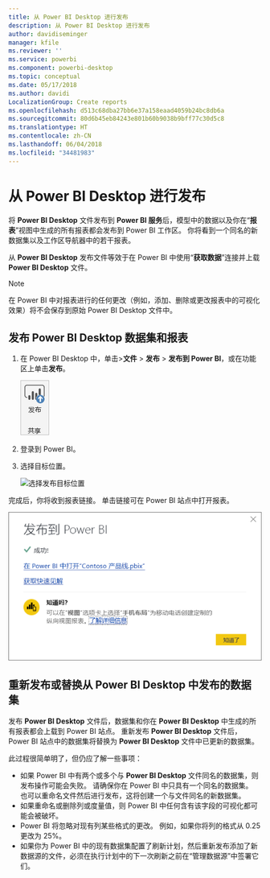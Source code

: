 ```yaml
---
title: 从 Power BI Desktop 进行发布
description: 从 Power BI Desktop 进行发布
author: davidiseminger
manager: kfile
ms.reviewer: ''
ms.service: powerbi
ms.component: powerbi-desktop
ms.topic: conceptual
ms.date: 05/17/2018
ms.author: davidi
LocalizationGroup: Create reports
ms.openlocfilehash: d513c68dba27bb6e37a158eaad4059b24bc8db6a
ms.sourcegitcommit: 80d6b45eb84243e801b60b9038b9bff77c30d5c8
ms.translationtype: HT
ms.contentlocale: zh-CN
ms.lasthandoff: 06/04/2018
ms.locfileid: "34481983"
---
```

# <a name="publish-from-power-bi-desktop"></a>从 Power BI Desktop 进行发布
将 **Power BI Desktop** 文件发布到 **Power BI 服务**后，模型中的数据以及你在“**报表**”视图中生成的所有报表都会发布到 Power BI 工作区。 你将看到一个同名的新数据集以及工作区导航器中的若干报表。

从 **Power BI Desktop** 发布文件等效于在 Power BI 中使用“**获取数据**”连接并上载 **Power BI Desktop** 文件。

> [!NOTE]
> 在 Power BI 中对报表进行的任何更改（例如，添加、删除或更改报表中的可视化效果）将不会保存到原始 Power BI Desktop 文件中。
> 
> 

## <a name="to-publish-a-power-bi-desktop-dataset-and-reports"></a>发布 Power BI Desktop 数据集和报表
1. 在 Power BI Desktop 中，单击\>**文件** \> **发布** \> **发布到 Power BI**，或在功能区上单击**发布**。  

   ![“发布”按钮](media/desktop-upload-desktop-files/pbid_publish_publishbutton.png)

2. 登录到 Power BI。
3. 选择目标位置。

   ![选择发布目标位置](media/desktop-upload-desktop-files/pbid_publish_select_destination.png)

完成后，你将收到报表链接。 单击链接可在 Power BI 站点中打开报表。

![发布成功对话框](media/desktop-upload-desktop-files/pbid_publish_success.png)

## <a name="re-publish-or-replace-a-dataset-published-from-power-bi-desktop"></a>重新发布或替换从 Power BI Desktop 中发布的数据集
发布 **Power BI Desktop** 文件后，数据集和你在 **Power BI Desktop** 中生成的所有报表都会上载到 Power BI 站点。 重新发布 **Power BI Desktop** 文件后，Power BI 站点中的数据集将替换为 **Power BI Desktop** 文件中已更新的数据集。

此过程很简单明了，但仍应了解一些事项：

* 如果 Power BI 中有两个或多个与 **Power BI Desktop** 文件同名的数据集，则发布操作可能会失败。 请确保你在 Power BI 中只具有一个同名的数据集。 也可以重命名文件然后进行发布，这将创建一个与文件同名的新数据集。
* 如果重命名或删除列或度量值，则 Power BI 中任何含有该字段的可视化都可能会被破坏。
* Power BI 将忽略对现有列某些格式的更改。 例如，如果你将列的格式从 0.25 更改为 25%。
* 如果你为 Power BI 中的现有数据集配置了刷新计划，然后重新发布添加了新数据源的文件，必须在执行计划中的下一次刷新之前在“管理数据源”中签署它们。


